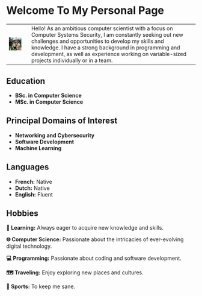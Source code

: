 # Welcome To My Personal Page

<table>
  <tr>
    <td style="padding-right: 20px;">
      <img src="moi2.jpg" alt="An Image Of Me" width="200"/>
    </td>
    <td>
      Hello! As an ambitious computer scientist with a focus on Computer Systems Security, I am constantly seeking out new challenges and opportunities to develop my skills and knowledge. I have a strong background in programming and development, as well as experience working on variable-sized projects individually or in a team.
    </td>
  </tr>
</table>

## Education
- **BSc. in Computer Science**
- **MSc. in Computer Science**

## Principal Domains of Interest
- **Networking and Cybersecurity**
- **Software Development**
- **Machine Learning**

## Languages
- **French:** Native
- **Dutch:** Native
- **English:** Fluent

## Hobbies
**🧠 Learning:** Always eager to acquire new knowledge and skills.

**🌐 Computer Science:** Passionate about the intricacies of ever-evolving digital technology.

**💻 Programming:** Passionate about coding and software development.

**🗺️ Traveling:** Enjoy exploring new places and cultures.

**🏀 Sports:** To keep me sane.
